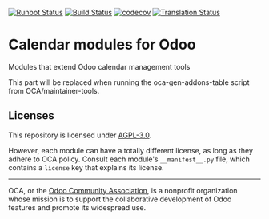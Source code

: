 [![Runbot Status](https://runbot.odoo-community.org/runbot/badge/flat/279/13.0.svg)](https://runbot.odoo-community.org/runbot/repo/github-com-oca-calendar-279)
[![Build Status](https://travis-ci.com/OCA/calendar.svg?branch=13.0)](https://travis-ci.com/OCA/calendar)
[![codecov](https://codecov.io/gh/OCA/calendar/branch/13.0/graph/badge.svg)](https://codecov.io/gh/OCA/calendar)
[![Translation Status](https://translation.odoo-community.org/widgets/calendar-13-0/-/svg-badge.svg)](https://translation.odoo-community.org/engage/calendar-13-0/?utm_source=widget)

<!-- /!\ do not modify above this line -->

# Calendar modules for Odoo

Modules that extend Odoo calendar management tools

<!-- /!\ do not modify below this line -->

<!-- prettier-ignore-start -->

[//]: # (addons)

This part will be replaced when running the oca-gen-addons-table script from OCA/maintainer-tools.

[//]: # (end addons)

<!-- prettier-ignore-end -->

## Licenses

This repository is licensed under [AGPL-3.0](LICENSE).

However, each module can have a totally different license, as long as they adhere to OCA
policy. Consult each module's `__manifest__.py` file, which contains a `license` key
that explains its license.

----

OCA, or the [Odoo Community Association](http://odoo-community.org/), is a nonprofit
organization whose mission is to support the collaborative development of Odoo features
and promote its widespread use.
